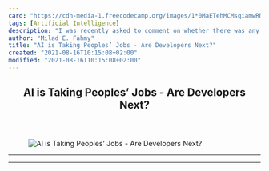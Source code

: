 ```yaml
---
card: "https://cdn-media-1.freecodecamp.org/images/1*0MaETehMCMsqiamwRNRKxA.jpeg"
tags: [Artificial Intelligence]
description: "I was recently asked to comment on whether there was any poin"
author: "Milad E. Fahmy"
title: "AI is Taking Peoples’ Jobs - Are Developers Next?"
created: "2021-08-16T10:15:08+02:00"
modified: "2021-08-16T10:15:08+02:00"
---
```

<div class="site-wrapper">
<main id="site-main" class="site-main outer">
<div class="inner">
<article class="post-full post tag-artificial-intelligence tag-jobs tag-programming tag-tech tag-web-development ">
<header class="post-full-header">
<h1 class="post-full-title">AI is Taking Peoples’ Jobs - Are Developers Next?</h1>
</header>
<figure class="post-full-image">
<picture>
<source media="(max-width: 700px)" sizes="1px" srcset="data:image/gif;base64,R0lGODlhAQABAIAAAAAAAP///yH5BAEAAAAALAAAAAABAAEAAAIBRAA7 1w">
<source media="(min-width: 701px)" sizes="(max-width: 800px) 400px,
(max-width: 1170px) 700px,
1400px" srcset="https://cdn-media-1.freecodecamp.org/images/1*0MaETehMCMsqiamwRNRKxA.jpeg 300w,
https://cdn-media-1.freecodecamp.org/images/1*0MaETehMCMsqiamwRNRKxA.jpeg 600w,
https://cdn-media-1.freecodecamp.org/images/1*0MaETehMCMsqiamwRNRKxA.jpeg 1000w,
https://cdn-media-1.freecodecamp.org/images/1*0MaETehMCMsqiamwRNRKxA.jpeg 2000w">
<img onerror="this.style.display='none'" src="https://cdn-media-1.freecodecamp.org/images/1*0MaETehMCMsqiamwRNRKxA.jpeg" alt="AI is Taking Peoples’ Jobs - Are Developers Next?">
</picture>
</figure>
<section class="post-full-content">
<div class="post-content">
</div>
<hr>
<hr>
</section>
</article>
</div>
</main>
</div>
<!-- Google Tag Manager (noscript) -->
<!-- End Google Tag Manager (noscript) -->
